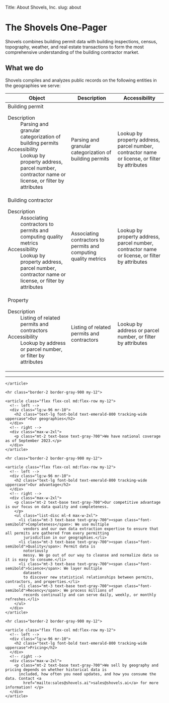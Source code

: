 Title: About Shovels, Inc.
slug: about

<div class="py-24">
  <div class="mx-auto max-w-7xl px-6">
    <div class="max-w-md">
      <h1 class="mt-2 text-4xl font-bold tracking-tight text-amber-300">The Shovels One-Pager</h1>
      <p class="mt-10 text-lg leading-6 text-stone-200">Shovels combines building permit data with building inspections,
        census, topography, weather, and real estate transactions to form the most comprehensive understanding of the
        building contractor market.</p>
    </div>
  </div>
</div>

<div id="about-contentss" class="bg-lime-50 py-8">
  <div class="mx-auto max-w-7xl px-6">
    <article class="flex flex-col md:flex-row my-12">
      <!-- left -->
      <div class="lg:w-96 mr-10">
        <h2 class="text-lg font-bold text-emerald-800 tracking-wide uppercase">What we do</h2>
      </div>
      <!-- right -->
      <div class="max-w-2xl">
        <p class="mt-2  text-gray-900 max-w-lg">Shovels compiles and analyzes public records on the following
          entities in the geographies we serve:</p>
        <table class="min-w-full divide-y divide-gray-300 mt-10 max-w-2xl">
          <thead>
            <tr>
              <th scope="col" class="text-left text-base font-semibold text-stone-400 uppercase sm:pl-0">Object
              </th>
              <th scope="col" class="hidden px-3 text-left text-base font-semibold text-stone-400 uppercase lg:table-cell">
                Description</th>
              <th scope="col" class="hidden px-3 text-left text-base font-semibold text-stone-400 uppercase sm:table-cell">
                Accessibility</th>
            </tr>
          </thead>
          <tbody class="divide-y divide-gray-200">
            <tr>
              <td
                class="w-full max-w-0 py-4 text-base  text-black sm:w-auto sm:max-w-none sm:pl-0">
                Building permit
                <dl class="font-normal lg:hidden">
                  <dt class="sr-only">Description</dt>
                  <dd class="mt-1 text-gray-700">Parsing and granular categorization of building permits</dd>
                  <dt class="sr-only sm:hidden">Accessibility</dt>
                  <dd class="mt-1 text-gray-500 sm:hidden">Lookup by property address, parcel number,
                    contractor
                    name or license, or filter by attributes</dd>
                </dl>
              </td>
              <td class="hidden px-3 py-4 text-base text-gray-500 lg:table-cell">Parsing and granular categorization of
                building permits</td>
              <td class="hidden px-3 py-4 text-base text-gray-500 sm:table-cell">Lookup by property address, parcel
                number,
                contractor name or license, or filter by attributes</td>
            </tr>
            <tr>
              <td
                class="w-full max-w-0 py-4 text-base  text-black sm:w-auto sm:max-w-none sm:pl-0">
                Building contractor
                <dl class="font-normal lg:hidden">
                  <dt class="sr-only">Description</dt>
                  <dd class="mt-1 text-gray-700">Associating contractors to permits and computing quality
                    metrics
                  </dd>
                  <dt class="sr-only sm:hidden">Accessibility</dt>
                  <dd class="mt-1 text-gray-500 sm:hidden">Lookup by property address, parcel number,
                    contractor
                    name or license, or filter by attributes</dd>
                </dl>
              </td>
              <td class="hidden px-3 py-4 text-base text-gray-500 lg:table-cell">Associating contractors to permits and
                computing quality metrics</td>
              <td class="hidden px-3 py-4 text-base text-gray-500 sm:table-cell">Lookup by property address, parcel
                number,
                contractor name or license, or filter by attributes</td>
            </tr>
            <tr>
              <td
                class="w-full max-w-0 py-4 text-base  text-black sm:w-auto sm:max-w-none sm:pl-0">
                Property
                <dl class="font-normal lg:hidden">
                  <dt class="sr-only">Description</dt>
                  <dd class="mt-1 text-gray-700">Listing of related permits and contractors</dd>
                  <dt class="sr-only sm:hidden">Accessibility</dt>
                  <dd class="mt-1 text-gray-500 sm:hidden">Lookup by address or parcel number, or filter by
                    attributes</dd>
                </dl>
              </td>
              <td class="hidden px-3 py-4 text-base text-gray-500 lg:table-cell">Listing of related permits and
                contractors
              </td>
              <td class="hidden px-3 py-4 text-base text-gray-500 sm:table-cell">Lookup by address or parcel number, or
                filter by attributes</td>
            </tr>
          </tbody>
        </table>
        <hr class="border border-stone-200">
      </div>

    </article>

    <hr class="border-2 border-gray-900 my-12">

    <article class="flex flex-col md:flex-row my-12">
      <!-- left -->
      <div class="lg:w-96 mr-10">
        <h2 class="text-lg font-bold text-emerald-800 tracking-wide uppercase">Our geographies</h2>
      </div>
      <!-- right -->
      <div class="max-w-2xl">
        <p class="mt-2 text-base text-gray-700">We have national coverage as of September 2023.</p>
      </div>
    </article>

    <hr class="border-2 border-gray-900 my-12">

    <article class="flex flex-col md:flex-row my-12">
      <!-- left -->
      <div class="lg:w-96 mr-10">
        <h2 class="text-lg font-bold text-emerald-800 tracking-wide uppercase">Our advantage</h2>
      </div>
      <!-- right -->
      <div class="max-w-2xl">
        <p class="mt-2 text-base text-gray-700">Our competitive advantage is our focus on data quality and completeness.
        </p>
        <ul class="list-disc ml-4 max-w-2xl">
          <li class="mt-3 text-base text-gray-700"><span class="font-semibold">Completeness</span>: We use multiple
            vendors and our own data extraction expertise to ensure that all permits are gathered from every permitting
            jurisdiction in our geographies.</li>
          <li class="mt-3 text-base text-gray-700"><span class="font-semibold">Quality</span>: Permit data is
            notoriously
            messy. We go out of our way to cleanse and normalize data so it is easy to consume.</li>
          <li class="mt-3 text-base text-gray-700"><span class="font-semibold">Science</span>: We layer multiple
            datasets
            to discover new statistical relationships between permits, contractors, and properties.</li>
          <li class="mt-3 text-base text-gray-700"><span class="font-semibold">Recency</span>: We process millions of
            records continually and can serve daily, weekly, or monthly refreshes.</li>
        </ul>
      </div>
    </article>

    <hr class="border-2 border-gray-900 my-12">

    <article class="flex flex-col md:flex-row my-12">
      <!-- left -->
      <div class="lg:w-96 mr-10">
        <h2 class="text-lg font-bold text-emerald-800 tracking-wide uppercase">Pricing</h2>
      </div>
      <!-- right -->
      <div class="max-w-2xl">
        <p class="mt-2 text-base text-gray-700">We sell by geography and pricing depends on whether historical data is
          included, how often you need updates, and how you consume the data. Contact <a
            href="mailto:sales@shovels.ai">sales@shovels.ai</a> for more information! </p>
      </div>
    </article>

  </div>
</div>